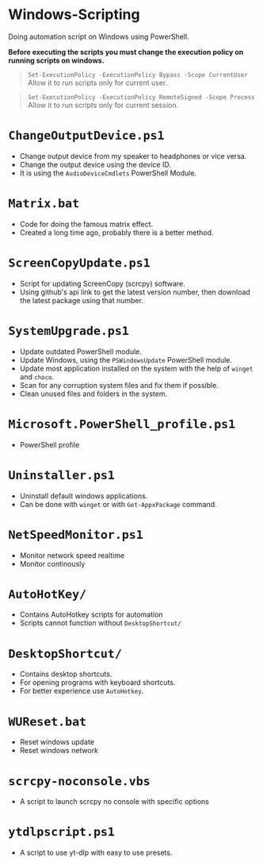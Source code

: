 # Windows-Scripting
Doing automation script on Windows using PowerShell.

**Before executing the scripts you must change the execution policy on running scripts on windows.**

> `Set-ExecutionPolicy -ExecutionPolicy Bypass -Scope CurrentUser` 
> Allow it to run scripts only for current user.

> `Set-ExecutionPolicy -ExecutionPolicy RemoteSigned -Scope Process`
> Allow it to run scripts only for current session.

# `ChangeOutputDevice.ps1`
- Change output device from my speaker to headphones or vice versa.
- Change the output device using the device ID.
- It is using the `AudioDeviceCmdlets` PowerShell Module.

# `Matrix.bat`
- Code for doing the famous matrix effect.
- Created a long time ago, probably there is a better method.

# `ScreenCopyUpdate.ps1`
- Script for updating ScreenCopy (scrcpy) software.
- Using github's api link to get the latest version number, then download the latest package using that number.

# `SystemUpgrade.ps1`
- Update outdated PowerShell module.
- Update Windows, using the `PSWindowsUpdate` PowerShell module.
- Update most application installed on the system with the help of `winget` and `choco`.
- Scan for any corruption system files and fix them if possible.
- Clean unused files and folders in the system.

# `Microsoft.PowerShell_profile.ps1`
- PowerShell profile

# `Uninstaller.ps1`
- Uninstall default windows applications.
- Can be done with `winget` or with `Get-AppxPackage` command.

# `NetSpeedMonitor.ps1`
- Monitor network speed realtime
- Monitor continously 

# `AutoHotKey/`
- Contains AutoHotkey scripts for automation
- Scripts cannot function without `DesktopShortcut/`

# `DesktopShortcut/`
- Contains desktop shortcuts.
- For opening programs with keyboard shortcuts.
- For better experience use `AutoHotkey`.

# `WUReset.bat`
- Reset windows update
- Reset windows network

# `scrcpy-noconsole.vbs`
- A script to launch scrcpy no console with specific options

# `ytdlpscript.ps1`
- A script to use yt-dlp with easy to use presets.